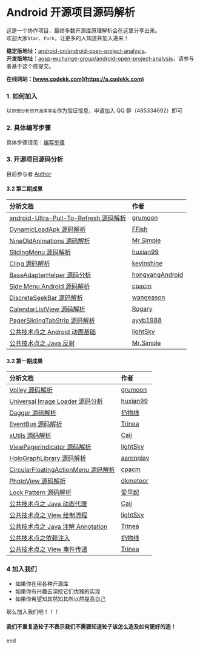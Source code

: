 Android 开源项目源码解析
====================================
这是一个协作项目，最终多数开源库原理解析会在这里分享出来。  
欢迎大家`Star`、`Fork`，让更多的人知道并加入进来！  

**稳定版地址：**[android-cn/android-open-project-analysis](https://a.codekk.com)。  
**开发版地址：**[aosp-exchange-group/android-open-project-analysis](https://github.com/aosp-exchange-group/android-open-project-analysis)，请参与者基于这个库提交。  

**在线网站：[www.codekk.com](https://a.codekk.com)**  

### 1. 如何加入
以`你想分析的开源库库名`作为验证信息，申请加入 QQ 群（485334692）即可  

### 2. 具体编写步骤
具体步骤请见：[编写步骤](./zen/procedure.md)  

### 3. 开源项目源码分析
目前参与者 [Author](author.md)  

#### 3.2 第二期成果

分析文档 | 作者 
:------------- | :------------- 
[android-Ultra-Pull-To-Refresh 源码解析](https://a.codekk.com/detail/Android/Grumoon/android-Ultra-Pull-To-Refresh%20%E6%BA%90%E7%A0%81%E8%A7%A3%E6%9E%90) | [grumoon](https://github.com/grumoon)
[DynamicLoadApk 源码解析](https://a.codekk.com/detail/Android/FFish/DynamicLoadApk%20%E6%BA%90%E7%A0%81%E8%A7%A3%E6%9E%90) | [FFish](https://github.com/FFish)
[NineOldAnimations 源码解析](https://a.codekk.com/detail/Android/Mr.Simple/NineOldAnimations%20%E6%BA%90%E7%A0%81%E8%A7%A3%E6%9E%90) | [Mr.Simple](https://github.com/bboyfeiyu)
[SlidingMenu 源码解析](https://a.codekk.com/detail/Android/huxian99/SlidingMenu%20%E6%BA%90%E7%A0%81%E8%A7%A3%E6%9E%90) | [huxian99](https://github.com/huxian99)
[Cling 源码解析](https://a.codekk.com/detail/Android/kevinshine/Cling%20%E6%BA%90%E7%A0%81%E8%A7%A3%E6%9E%90) | [kevinshine](https://github.com/kevinshine)
[BaseAdapterHelper 源码分析](https://a.codekk.com/detail/Android/hongyangAndroid/BaseAdapterHelper%20%E6%BA%90%E7%A0%81%E5%88%86%E6%9E%90) | [hongyangAndroid](https://github.com/)
[Side Menu.Android 源码解析](https://a.codekk.com/detail/Android/cpacm/Side%20Menu.Android%20%E6%BA%90%E7%A0%81%E8%A7%A3%E6%9E%90) | [cpacm](https://github.com/cpacm)
[DiscreteSeekBar 源码解析](https://a.codekk.com/detail/Android/wangeason/DiscreteSeekBar%20%E6%BA%90%E7%A0%81%E8%A7%A3%E6%9E%90) | [wangeason](https://github.com/wangeason)
[CalendarListView 源码解析](https://a.codekk.com/detail/Android/Rogary/CalendarListView%20%E6%BA%90%E7%A0%81%E8%A7%A3%E6%9E%90) | [Rogary](https://github.com/Rogary)
[PagerSlidingTabStrip 源码解析](https://a.codekk.com/detail/Android/ayyb1988/PagerSlidingTabStrip%20%E6%BA%90%E7%A0%81%E8%A7%A3%E6%9E%90) | [ayyb1988](https://github.com/ayyb1988)
[公共技术点之 Android 动画基础](https://a.codekk.com/detail/Android/lightSky/%E5%85%AC%E5%85%B1%E6%8A%80%E6%9C%AF%E7%82%B9%E4%B9%8B%20Android%20%E5%8A%A8%E7%94%BB%E5%9F%BA%E7%A1%80) | [lightSky](https://github.com/lightSky)
[公共技术点之 Java 反射](https://a.codekk.com/detail/Android/Mr.Simple/%E5%85%AC%E5%85%B1%E6%8A%80%E6%9C%AF%E7%82%B9%E4%B9%8B%20Java%20%E5%8F%8D%E5%B0%84%20Reflection) | [Mr.Simple](https://github.com/bboyfeiyu)

#### 3.2 第一期成果

分析文档 | 作者 
:------------- | :------------- 
[Volley 源码解析](https://a.codekk.com/detail/Android/grumoon/Volley%20%E6%BA%90%E7%A0%81%E8%A7%A3%E6%9E%90) | [grumoon](https://github.com/grumoon)
[Universal Image Loader 源码分析](https://a.codekk.com/detail/Android/huxian99/Android%20Universal%20Image%20Loader%20%E6%BA%90%E7%A0%81%E5%88%86%E6%9E%90) | [huxian99](https://github.com/huxian99)
[Dagger 源码解析](https://a.codekk.com/detail/Android/%E6%89%94%E7%89%A9%E7%BA%BF/Dagger%20%E6%BA%90%E7%A0%81%E8%A7%A3%E6%9E%90) | [扔物线](https://github.com/rengwuxian)
[EventBus 源码解析](https://a.codekk.com/detail/Android/Trinea/EventBus%20%E6%BA%90%E7%A0%81%E8%A7%A3%E6%9E%90) | [Trinea](https://github.com/Trinea)
[xUtils 源码解析](https://a.codekk.com/detail/Android/Caij/xUtils%20%E6%BA%90%E7%A0%81%E8%A7%A3%E6%9E%90) | [Caij](https://github.com/Caij)
[ViewPagerindicator 源码解析](https://a.codekk.com/detail/Android/lightSky/ViewPagerindicator%20%E6%BA%90%E7%A0%81%E8%A7%A3%E6%9E%90) | [lightSky](https://github.com/lightSky)
[HoloGraphLibrary 源码解析](https://a.codekk.com/detail/Android/AaronPlay/HoloGraphLibrary%20%E6%BA%90%E7%A0%81%E8%A7%A3%E6%9E%90) | [aaronplay](https://github.com/AaronPlay)
[CircularFloatingActionMenu 源码解析](https://a.codekk.com/detail/Android/cpacm/CircularFloatingActionMenu%20%E6%BA%90%E7%A0%81%E8%A7%A3%E6%9E%90) | [cpacm](https://github.com/cpacm)
[PhotoView 源码解析](https://a.codekk.com/detail/Android/dkmeteor/PhotoView%20%E6%BA%90%E7%A0%81%E8%A7%A3%E6%9E%90) | [dkmeteor](https://github.com/dkmeteor)
[Lock Pattern 源码解析](https://a.codekk.com/detail/Android/%E7%88%B1%E6%97%A9%E8%B5%B7/Android%20Lock%20Pattern%20%E6%BA%90%E7%A0%81%E8%A7%A3%E6%9E%90) | [爱早起](https://github.com/liang7)
[公共技术点之 Java 动态代理](https://a.codekk.com/detail/Android/Caij/%E5%85%AC%E5%85%B1%E6%8A%80%E6%9C%AF%E7%82%B9%E4%B9%8B%20Java%20%E5%8A%A8%E6%80%81%E4%BB%A3%E7%90%86) | [Caij](https://github.com/Caij)
[公共技术点之 View 绘制流程](https://a.codekk.com/detail/Android/lightSky/%E5%85%AC%E5%85%B1%E6%8A%80%E6%9C%AF%E7%82%B9%E4%B9%8B%20View%20%E7%BB%98%E5%88%B6%E6%B5%81%E7%A8%8B) | [lightSky](https://github.com/lightSky)
[公共技术点之 Java 注解 Annotation](https://a.codekk.com/detail/Android/Trinea/%E5%85%AC%E5%85%B1%E6%8A%80%E6%9C%AF%E7%82%B9%E4%B9%8B%20Java%20%E6%B3%A8%E8%A7%A3%20Annotation) | [Trinea](https://github.com/Trinea)
[公共技术点之依赖注入](https://a.codekk.com/detail/Android/%E6%89%94%E7%89%A9%E7%BA%BF/%E5%85%AC%E5%85%B1%E6%8A%80%E6%9C%AF%E7%82%B9%E4%B9%8B%E4%BE%9D%E8%B5%96%E6%B3%A8%E5%85%A5) | [扔物线](https://github.com/rengwuxian)
[公共技术点之 View 事件传递](https://a.codekk.com/detail/Android/Trinea/%E5%85%AC%E5%85%B1%E6%8A%80%E6%9C%AF%E7%82%B9%E4%B9%8B%20View%20%E4%BA%8B%E4%BB%B6%E4%BC%A0%E9%80%92) | [Trinea](https://github.com/Trinea)

### 4 加入我们
- 如果你在用各种开源库  
- 如果你有兴趣去深挖它们优雅的实现  
- 如果你希望知其然知其所以然提高自己  
 
那么加入我们吧！！！  
#### 我们不重复造轮子不表示我们不需要知道轮子该怎么造及如何更好的造！ 
end
